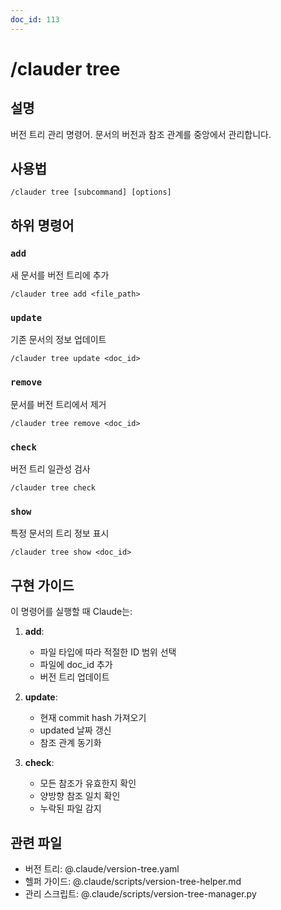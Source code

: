 ```yaml
---
doc_id: 113
---
```


# /clauder tree

## 설명
버전 트리 관리 명령어. 문서의 버전과 참조 관계를 중앙에서 관리합니다.

## 사용법
```
/clauder tree [subcommand] [options]
```

## 하위 명령어

### `add`
새 문서를 버전 트리에 추가
```
/clauder tree add <file_path>
```

### `update`
기존 문서의 정보 업데이트
```
/clauder tree update <doc_id>
```

### `remove`
문서를 버전 트리에서 제거
```
/clauder tree remove <doc_id>
```

### `check`
버전 트리 일관성 검사
```
/clauder tree check
```

### `show`
특정 문서의 트리 정보 표시
```
/clauder tree show <doc_id>
```

## 구현 가이드

이 명령어를 실행할 때 Claude는:

1. **add**: 
   - 파일 타입에 따라 적절한 ID 범위 선택
   - 파일에 doc_id 추가
   - 버전 트리 업데이트

2. **update**:
   - 현재 commit hash 가져오기
   - updated 날짜 갱신
   - 참조 관계 동기화

3. **check**:
   - 모든 참조가 유효한지 확인
   - 양방향 참조 일치 확인
   - 누락된 파일 감지

## 관련 파일
- 버전 트리: @.claude/version-tree.yaml
- 헬퍼 가이드: @.claude/scripts/version-tree-helper.md
- 관리 스크립트: @.claude/scripts/version-tree-manager.py